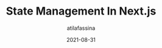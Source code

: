 ---
author: atilafassina
date: 2021-08-31
publisher: smashingmag
tags:
  - state-management
  - nextjs
target_url: https://www.smashingmagazine.com/2021/08/state-management-nextjs/
title: State Management In Next.js
---